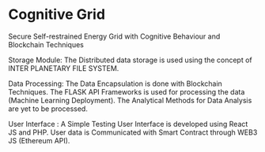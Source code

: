 # Cognitive Grid
 Secure Self-restrained Energy Grid with Cognitive Behaviour and Blockchain Techniques

Storage Module: The Distributed data storage is used using the concept of INTER PLANETARY FILE SYSTEM.

Data Processing: The Data Encapsulation is done with Blockchain Techniques. The FLASK API Frameworks is used for processing the data (Machine Learning Deployment). The Analytical Methods for Data Analysis are yet to be processed.  

User Interface : A Simple Testing User Interface is developed using React JS and PHP. User data is Communicated with Smart Contract through WEB3 JS (Ethereum API). 
